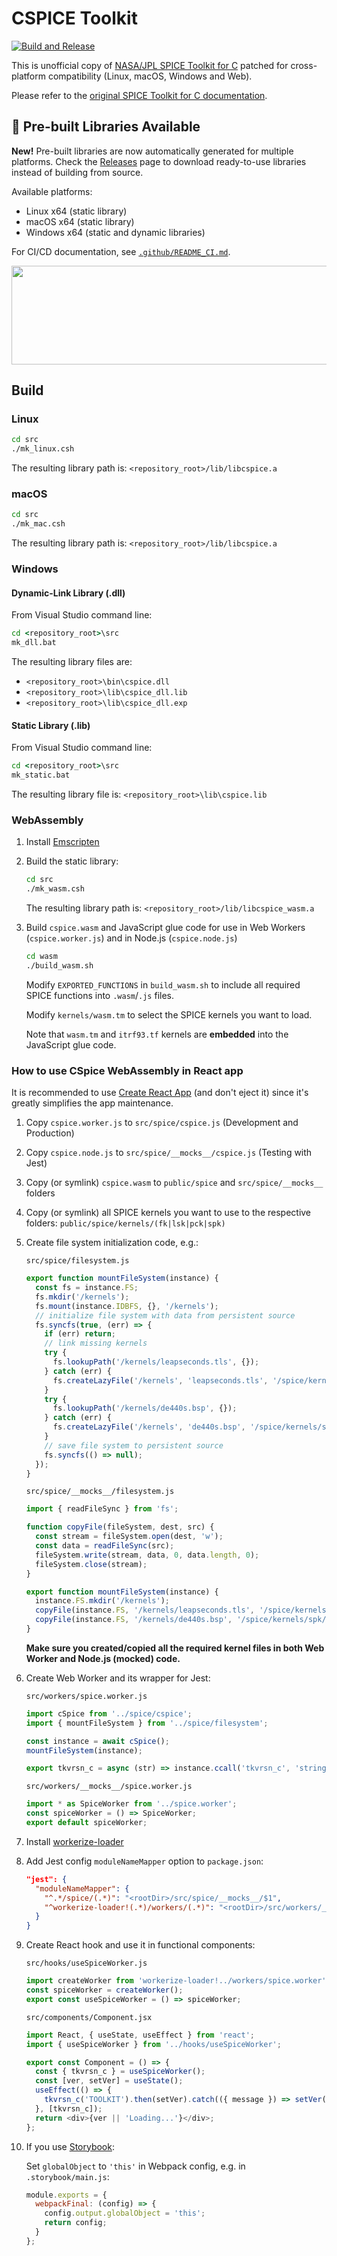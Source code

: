 # CSPICE Toolkit

[![Build and Release](https://github.com/gian-didom/cspice/actions/workflows/build-release.yml/badge.svg)](https://github.com/gian-didom/cspice/actions/workflows/build-release.yml)

This is unofficial copy of [NASA/JPL SPICE Toolkit for C](https://naif.jpl.nasa.gov/naif/toolkit.html) patched for cross-platform compatibility (Linux, macOS, Windows and Web).

Please refer to the [original SPICE Toolkit for C documentation](https://naif.jpl.nasa.gov/pub/naif/toolkit_docs/C/index.html).

## 🚀 Pre-built Libraries Available

**New!** Pre-built libraries are now automatically generated for multiple platforms. Check the [Releases](../../releases) page to download ready-to-use libraries instead of building from source.

Available platforms:
- Linux x64 (static library)
- macOS x64 (static library)  
- Windows x64 (static and dynamic libraries)

For CI/CD documentation, see [`.github/README_CI.md`](.github/README_CI.md).

<div align="center"><img src="/doc/images/spice_logo.png" align="middle" width="512px" height="158px"/></div>

## Build

### Linux

```sh
cd src
./mk_linux.csh
```

The resulting library path is: `<repository_root>/lib/libcspice.a`

### macOS

```sh
cd src
./mk_mac.csh
```

The resulting library path is: `<repository_root>/lib/libcspice.a`

### Windows

#### Dynamic-Link Library (.dll)

From Visual Studio command line:

```bat
cd <repository_root>\src
mk_dll.bat
```

The resulting library files are:

- `<repository_root>\bin\cspice.dll`
- `<repository_root>\lib\cspice_dll.lib`
- `<repository_root>\lib\cspice_dll.exp`

#### Static Library (.lib)

From Visual Studio command line:

```bat
cd <repository_root>\src
mk_static.bat
```

The resulting library file is: `<repository_root>\lib\cspice.lib`

### WebAssembly

1. Install [Emscripten](https://emscripten.org)

2. Build the static library:

    ```sh
    cd src
    ./mk_wasm.csh
    ```

    The resulting library path is: `<repository_root>/lib/libcspice_wasm.a`

3. Build `cspice.wasm` and JavaScript glue code for use in Web Workers (`cspice.worker.js`) and in Node.js (`cspice.node.js`)

    ```sh
    cd wasm
    ./build_wasm.sh
    ```

    Modify `EXPORTED_FUNCTIONS` in `build_wasm.sh` to include all required SPICE functions into `.wasm`/`.js` files.

    Modify `kernels/wasm.tm` to select the SPICE kernels you want to load.

    Note that `wasm.tm` and `itrf93.tf` kernels are **embedded** into the JavaScript glue code.

### How to use CSpice WebAssembly in React app

It is recommended to use [Create React App](https://create-react-app.dev/) (and don't eject it) since it's greatly simplifies the app maintenance.

1. Copy `cspice.worker.js` to `src/spice/cspice.js` (Development and Production)

2. Copy `cspice.node.js` to `src/spice/__mocks__/cspice.js` (Testing with Jest)

3. Copy (or symlink) `cspice.wasm` to `public/spice` and `src/spice/__mocks__` folders

4. Copy (or symlink) all SPICE kernels you want to use to the respective folders: `public/spice/kernels/(fk|lsk|pck|spk)`

5. Create file system initialization code, e.g.:

    `src/spice/filesystem.js`

    ```JavaScript
    export function mountFileSystem(instance) {
      const fs = instance.FS;
      fs.mkdir('/kernels');
      fs.mount(instance.IDBFS, {}, '/kernels');
      // initialize file system with data from persistent source
      fs.syncfs(true, (err) => {
        if (err) return;
        // link missing kernels
        try {
          fs.lookupPath('/kernels/leapseconds.tls', {});
        } catch (err) {
          fs.createLazyFile('/kernels', 'leapseconds.tls', '/spice/kernels/lsk/leapseconds.tls', true, false));
        }
        try {
          fs.lookupPath('/kernels/de440s.bsp', {});
        } catch (err) {
          fs.createLazyFile('/kernels', 'de440s.bsp', '/spice/kernels/spk/de440s.bsp', true, false));
        }
        // save file system to persistent source
        fs.syncfs(() => null);
      });
    }
    ```

    `src/spice/__mocks__/filesystem.js`

    ```JavaScript
    import { readFileSync } from 'fs';

    function copyFile(fileSystem, dest, src) {
      const stream = fileSystem.open(dest, 'w');
      const data = readFileSync(src);
      fileSystem.write(stream, data, 0, data.length, 0);
      fileSystem.close(stream);
    }

    export function mountFileSystem(instance) {
      instance.FS.mkdir('/kernels');
      copyFile(instance.FS, '/kernels/leapseconds.tls', '/spice/kernels/lsk/leapseconds.tls');
      copyFile(instance.FS, '/kernels/de440s.bsp', '/spice/kernels/spk/de440s.bsp');
    }
    ```

    **Make sure you created/copied all the required kernel files in both Web Worker and Node.js (mocked) code.**

6. Create Web Worker and its wrapper for Jest:

    `src/workers/spice.worker.js`

    ```JavaScript
    import cSpice from '../spice/cspice';
    import { mountFileSystem } from '../spice/filesystem';

    const instance = await cSpice();
    mountFileSystem(instance);

    export tkvrsn_c = async (str) => instance.ccall('tkvrsn_c', 'string', ['string'], [str]);
    ```

    `src/workers/__mocks__/spice.worker.js`

    ```JavaScript
    import * as SpiceWorker from '../spice.worker';
    const spiceWorker = () => SpiceWorker;
    export default spiceWorker;
    ```

7. Install [workerize-loader](https://github.com/developit/workerize-loader)

8. Add Jest config `moduleNameMapper` option to `package.json`:

    ```json
    "jest": {
      "moduleNameMapper": {
        "^.*/spice/(.*)": "<rootDir>/src/spice/__mocks__/$1",
        "^workerize-loader!(.*)/workers/(.*)": "<rootDir>/src/workers/__mocks__/$2"
      }
    }
    ```

9. Create React hook and use it in functional components:

    `src/hooks/useSpiceWorker.js`

    ```JavaScript
    import createWorker from 'workerize-loader!../workers/spice.worker';
    const spiceWorker = createWorker();
    export const useSpiceWorker = () => spiceWorker;
    ```

    `src/components/Component.jsx`

    ```JavaScript
    import React, { useState, useEffect } from 'react';
    import { useSpiceWorker } from '../hooks/useSpiceWorker';

    export const Component = () => {
      const { tkvrsn_c } = useSpiceWorker();
      const [ver, setVer] = useState();
      useEffect(() => {
        tkvrsn_c('TOOLKIT').then(setVer).catch(({ message }) => setVer(message));
      }, [tkvrsn_c]);
      return <div>{ver || 'Loading...'}</div>;
    };
    ```

10. If you use [Storybook](https://storybook.js.org/):

    Set `globalObject` to `'this'` in Webpack config, e.g. in `.storybook/main.js`:

    ```JavaScript
    module.exports = {
      webpackFinal: (config) => {
        config.output.globalObject = 'this';
        return config;
      }
    };
    ```
